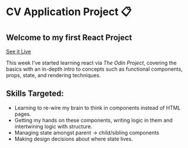 # CV Application Project 📋

## Welcome to my first React Project

[See it Live](https://agoth24-cv-generator.netlify.app/)

This week I've started learning react via *The Odin Project*, covering the basics
with an in-depth intro to concepts such as functional components, props,
state, and rendering techniques.

## Skills Targeted:

- Learning to re-wire my brain to think in components instead of HTML pages.
- Getting my hands on these components, writing logic in them and intertwining
logic with structure.
- Managing state amongst parent -> child/sibling components
- Making design decisions about where state lives.
